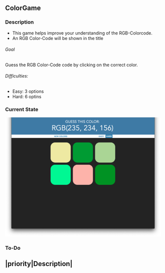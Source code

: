 ## ColorGame

### Description
- This game helps improve your understanding of the RGB-Colorcode.
- An RGB Color-Code will be shown in the title

###### Goal
Guess the RGB Color-Code code by clicking on the correct color.

###### Difficulties:
- Easy: 3 options
- Hard: 6 optins

### Current State

<img src="images/screenshot.png" width="600">

### To-Do

|priority|Description|
----------------------

